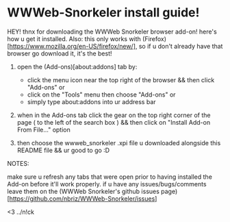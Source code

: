 # WWWeb-Snorkeler install guide!

HEY! thnx for downloading the WWWeb Snorkeler browser add-on! here's how u get it installed. Also: this only works with (Firefox)[https://www.mozilla.org/en-US/firefox/new/], so if u don't already have that browser go download it, it's the best!

1. open the (Add-ons)[about:addons] tab by:
	* click the menu icon near the top right of the browser && then click "Add-ons" or 
	* click on the "Tools" menu then choose "Add-ons" or 
	* simply type about:addons into ur address bar

2. when in the Add-ons tab click the gear on the top right corner of the page ( to the left of the search box ) && then click on "Install Add-on From File..." option

3. then choose the wwweb_snorkeler .xpi file u downloaded alongside this README file && ur good to go :D 


NOTES:

make sure u refresh any tabs that were open prior to having installed the Add-on before it'll work properly. if u have any issues/bugs/comments leave them on the (WWWeb Snorkeler's github issues page)[https://github.com/nbriz/WWWeb-Snorkeler/issues]

<3
../n!ck